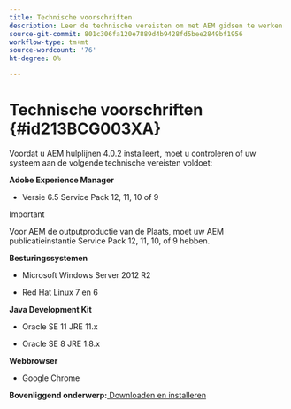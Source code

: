 ```yaml
---
title: Technische voorschriften
description: Leer de technische vereisten om met AEM gidsen te werken
source-git-commit: 801c306fa120e7889d4b9428fd5bee2849bf1956
workflow-type: tm+mt
source-wordcount: '76'
ht-degree: 0%

---
```



# Technische voorschriften {#id213BCG003XA}

Voordat u AEM hulplijnen 4.0.2 installeert, moet u controleren of uw systeem aan de volgende technische vereisten voldoet:

**Adobe Experience Manager**

- Versie 6.5 Service Pack 12, 11, 10 of 9

>[!IMPORTANT]
>
> Voor AEM de outputproductie van de Plaats, moet uw AEM publicatieinstantie Service Pack 12, 11, 10, of 9 hebben.

**Besturingssystemen**

- Microsoft Windows Server 2012 R2

- Red Hat Linux 7 en 6


**Java Development Kit**

- Oracle SE 11 JRE 11.x

- Oracle SE 8 JRE 1.8.x


**Webbrowser**

- Google Chrome


**Bovenliggend onderwerp:**[ Downloaden en installeren](download-install.md)

